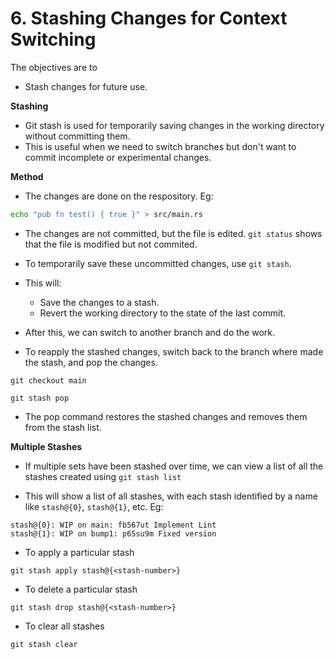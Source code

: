 # 6. Stashing Changes for Context Switching

The objectives are to

- Stash changes for future use.

**Stashing**

- Git stash is used for temporarily saving changes in the working directory without committing them. 
- This is useful when we need to switch branches but don't want to commit incomplete or experimental changes.

**Method**

- The changes are done on the respository. Eg:
```bash
echo "pub fn test() { true }" > src/main.rs
```
- The changes are not committed, but the file is edited. `git status` shows that the file is modified but not commited.

- To temporarily save these uncommitted changes, use `git stash`.

- This will:
    - Save the changes to a stash.
    - Revert the working directory to the state of the last commit.

- After this, we can switch to another branch and do the work.

- To reapply the stashed changes, switch back to the branch where made the stash, and pop the changes.
```
git checkout main

git stash pop
```

- The pop command restores the stashed changes and removes them from the stash list.

**Multiple Stashes**

- If  multiple sets have been stashed over time, we can view a list of all the stashes created using `git stash list`


- This will show a list of all stashes, with each stash identified by a name like `stash@{0}`, `stash@{1}`, etc.
Eg:
```
stash@{0}: WIP on main: fb567ut Implement Lint
stash@{1}: WIP on bump1: p65su9m Fixed version
```

- To apply a particular stash
```
git stash apply stash@{<stash-number>}
```

- To delete a particular stash
```
git stash drop stash@{<stash-number>}
```
- To clear all stashes
```
git stash clear
```